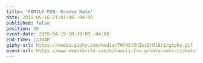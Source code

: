 ```yaml
---
title: 'FAMILY FUN: Groovy Nate'
date: 2019-05-16 21:01:00 -04:00
published: false
position: 28
event-date: 2020-04-19 10:30:00 -04:00
end-time: 1130AM
giphy-url: https://media.giphy.com/media/THf4SfOn2szSrNl8r1/giphy.gif
event-url: https://www.eventbrite.com/e/family-fun-groovy-nate-tickets-92597988075
---
```


